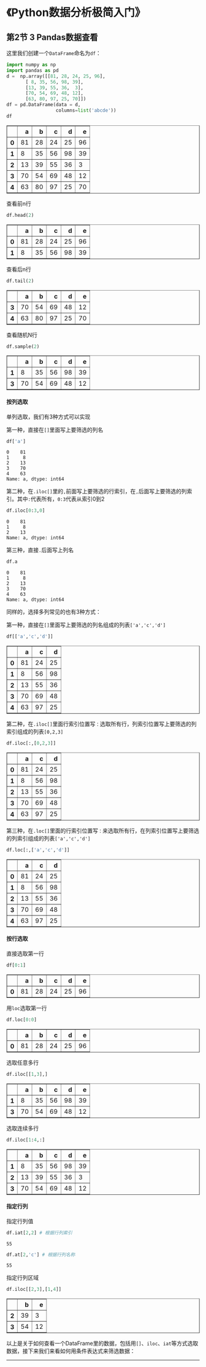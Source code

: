 # 《Python数据分析极简入门》
## 第2节 3 Pandas数据查看

这里我们创建一个`DataFrame`命名为`df`：

```python
import numpy as np
import pandas as pd
d =  np.array([[81, 28, 24, 25, 96],
       [ 8, 35, 56, 98, 39],
       [13, 39, 55, 36,  3],
       [70, 54, 69, 48, 12],
       [63, 80, 97, 25, 70]])
df = pd.DataFrame(data = d,
                  columns=list('abcde'))
df
```




<div>
<style scoped>
    .dataframe tbody tr th:only-of-type {
        vertical-align: middle;
    }

    .dataframe tbody tr th {
        vertical-align: top;
    }

    .dataframe thead th {
        text-align: right;
    }
</style>
<table border="1" class="dataframe">
  <thead>
    <tr style="text-align: right;">
      <th></th>
      <th>a</th>
      <th>b</th>
      <th>c</th>
      <th>d</th>
      <th>e</th>
    </tr>
  </thead>
  <tbody>
    <tr>
      <th>0</th>
      <td>81</td>
      <td>28</td>
      <td>24</td>
      <td>25</td>
      <td>96</td>
    </tr>
    <tr>
      <th>1</th>
      <td>8</td>
      <td>35</td>
      <td>56</td>
      <td>98</td>
      <td>39</td>
    </tr>
    <tr>
      <th>2</th>
      <td>13</td>
      <td>39</td>
      <td>55</td>
      <td>36</td>
      <td>3</td>
    </tr>
    <tr>
      <th>3</th>
      <td>70</td>
      <td>54</td>
      <td>69</td>
      <td>48</td>
      <td>12</td>
    </tr>
    <tr>
      <th>4</th>
      <td>63</td>
      <td>80</td>
      <td>97</td>
      <td>25</td>
      <td>70</td>
    </tr>
  </tbody>
</table>
</div>



查看前n行


```python
df.head(2)
```




<div>
<style scoped>
    .dataframe tbody tr th:only-of-type {
        vertical-align: middle;
    }

    .dataframe tbody tr th {
        vertical-align: top;
    }

    .dataframe thead th {
        text-align: right;
    }
</style>
<table border="1" class="dataframe">
  <thead>
    <tr style="text-align: right;">
      <th></th>
      <th>a</th>
      <th>b</th>
      <th>c</th>
      <th>d</th>
      <th>e</th>
    </tr>
  </thead>
  <tbody>
    <tr>
      <th>0</th>
      <td>81</td>
      <td>28</td>
      <td>24</td>
      <td>25</td>
      <td>96</td>
    </tr>
    <tr>
      <th>1</th>
      <td>8</td>
      <td>35</td>
      <td>56</td>
      <td>98</td>
      <td>39</td>
    </tr>
  </tbody>
</table>
</div>



查看后n行


```python
df.tail(2)
```




<div>
<style scoped>
    .dataframe tbody tr th:only-of-type {
        vertical-align: middle;
    }

    .dataframe tbody tr th {
        vertical-align: top;
    }

    .dataframe thead th {
        text-align: right;
    }
</style>
<table border="1" class="dataframe">
  <thead>
    <tr style="text-align: right;">
      <th></th>
      <th>a</th>
      <th>b</th>
      <th>c</th>
      <th>d</th>
      <th>e</th>
    </tr>
  </thead>
  <tbody>
    <tr>
      <th>3</th>
      <td>70</td>
      <td>54</td>
      <td>69</td>
      <td>48</td>
      <td>12</td>
    </tr>
    <tr>
      <th>4</th>
      <td>63</td>
      <td>80</td>
      <td>97</td>
      <td>25</td>
      <td>70</td>
    </tr>
  </tbody>
</table>
</div>



查看随机N行


```python
df.sample(2)
```




<div>
<style scoped>
    .dataframe tbody tr th:only-of-type {
        vertical-align: middle;
    }

    .dataframe tbody tr th {
        vertical-align: top;
    }

    .dataframe thead th {
        text-align: right;
    }
</style>
<table border="1" class="dataframe">
  <thead>
    <tr style="text-align: right;">
      <th></th>
      <th>a</th>
      <th>b</th>
      <th>c</th>
      <th>d</th>
      <th>e</th>
    </tr>
  </thead>
  <tbody>
    <tr>
      <th>1</th>
      <td>8</td>
      <td>35</td>
      <td>56</td>
      <td>98</td>
      <td>39</td>
    </tr>
    <tr>
      <th>3</th>
      <td>70</td>
      <td>54</td>
      <td>69</td>
      <td>48</td>
      <td>12</td>
    </tr>
  </tbody>
</table>
</div>



#### 按列选取

单列选取，我们有3种方式可以实现

第一种，直接在`[]`里面写上要筛选的列名


```python
df['a']
```




    0    81
    1     8
    2    13
    3    70
    4    63
    Name: a, dtype: int64



第二种，在`.iloc[]`里的`,`前面写上要筛选的行索引，在`,`后面写上要筛选的列索引。其中`:`代表所有，`0:3`代表从索引0到2


```python
df.iloc[0:3,0]
```




    0    81
    1     8
    2    13
    Name: a, dtype: int64



第三种，直接`.`后面写上列名


```python
df.a
```




    0    81
    1     8
    2    13
    3    70
    4    63
    Name: a, dtype: int64



同样的，选择多列常见的也有3种方式：

第一种，直接在`[]`里面写上要筛选的列名组成的列表`['a','c','d']`


```python
df[['a','c','d']]
```




<div>
<style scoped>
    .dataframe tbody tr th:only-of-type {
        vertical-align: middle;
    }

    .dataframe tbody tr th {
        vertical-align: top;
    }

    .dataframe thead th {
        text-align: right;
    }
</style>
<table border="1" class="dataframe">
  <thead>
    <tr style="text-align: right;">
      <th></th>
      <th>a</th>
      <th>c</th>
      <th>d</th>
    </tr>
  </thead>
  <tbody>
    <tr>
      <th>0</th>
      <td>81</td>
      <td>24</td>
      <td>25</td>
    </tr>
    <tr>
      <th>1</th>
      <td>8</td>
      <td>56</td>
      <td>98</td>
    </tr>
    <tr>
      <th>2</th>
      <td>13</td>
      <td>55</td>
      <td>36</td>
    </tr>
    <tr>
      <th>3</th>
      <td>70</td>
      <td>69</td>
      <td>48</td>
    </tr>
    <tr>
      <th>4</th>
      <td>63</td>
      <td>97</td>
      <td>25</td>
    </tr>
  </tbody>
</table>
</div>



第二种，在`.iloc[]`里面行索引位置写`：`选取所有行，列索引位置写上要筛选的列索引组成的列表`[0,2,3]`


```python
df.iloc[:,[0,2,3]]
```




<div>
<style scoped>
    .dataframe tbody tr th:only-of-type {
        vertical-align: middle;
    }

    .dataframe tbody tr th {
        vertical-align: top;
    }

    .dataframe thead th {
        text-align: right;
    }
</style>
<table border="1" class="dataframe">
  <thead>
    <tr style="text-align: right;">
      <th></th>
      <th>a</th>
      <th>c</th>
      <th>d</th>
    </tr>
  </thead>
  <tbody>
    <tr>
      <th>0</th>
      <td>81</td>
      <td>24</td>
      <td>25</td>
    </tr>
    <tr>
      <th>1</th>
      <td>8</td>
      <td>56</td>
      <td>98</td>
    </tr>
    <tr>
      <th>2</th>
      <td>13</td>
      <td>55</td>
      <td>36</td>
    </tr>
    <tr>
      <th>3</th>
      <td>70</td>
      <td>69</td>
      <td>48</td>
    </tr>
    <tr>
      <th>4</th>
      <td>63</td>
      <td>97</td>
      <td>25</td>
    </tr>
  </tbody>
</table>
</div>



第三种，在`.loc[]`里面的行索引位置写`：`来选取所有行，在列索引位置写上要筛选的列索引组成的列表`['a','c','d']`


```python
df.loc[:,['a','c','d']]
```




<div>
<style scoped>
    .dataframe tbody tr th:only-of-type {
        vertical-align: middle;
    }

    .dataframe tbody tr th {
        vertical-align: top;
    }

    .dataframe thead th {
        text-align: right;
    }
</style>
<table border="1" class="dataframe">
  <thead>
    <tr style="text-align: right;">
      <th></th>
      <th>a</th>
      <th>c</th>
      <th>d</th>
    </tr>
  </thead>
  <tbody>
    <tr>
      <th>0</th>
      <td>81</td>
      <td>24</td>
      <td>25</td>
    </tr>
    <tr>
      <th>1</th>
      <td>8</td>
      <td>56</td>
      <td>98</td>
    </tr>
    <tr>
      <th>2</th>
      <td>13</td>
      <td>55</td>
      <td>36</td>
    </tr>
    <tr>
      <th>3</th>
      <td>70</td>
      <td>69</td>
      <td>48</td>
    </tr>
    <tr>
      <th>4</th>
      <td>63</td>
      <td>97</td>
      <td>25</td>
    </tr>
  </tbody>
</table>
</div>



#### 按行选取

直接选取第一行


```python
df[0:1]
```




<div>
<style scoped>
    .dataframe tbody tr th:only-of-type {
        vertical-align: middle;
    }

    .dataframe tbody tr th {
        vertical-align: top;
    }

    .dataframe thead th {
        text-align: right;
    }
</style>
<table border="1" class="dataframe">
  <thead>
    <tr style="text-align: right;">
      <th></th>
      <th>a</th>
      <th>b</th>
      <th>c</th>
      <th>d</th>
      <th>e</th>
    </tr>
  </thead>
  <tbody>
    <tr>
      <th>0</th>
      <td>81</td>
      <td>28</td>
      <td>24</td>
      <td>25</td>
      <td>96</td>
    </tr>
  </tbody>
</table>
</div>



用`loc`选取第一行 


```python
df.loc[0:0]
```




<div>
<style scoped>
    .dataframe tbody tr th:only-of-type {
        vertical-align: middle;
    }

    .dataframe tbody tr th {
        vertical-align: top;
    }

    .dataframe thead th {
        text-align: right;
    }
</style>
<table border="1" class="dataframe">
  <thead>
    <tr style="text-align: right;">
      <th></th>
      <th>a</th>
      <th>b</th>
      <th>c</th>
      <th>d</th>
      <th>e</th>
    </tr>
  </thead>
  <tbody>
    <tr>
      <th>0</th>
      <td>81</td>
      <td>28</td>
      <td>24</td>
      <td>25</td>
      <td>96</td>
    </tr>
  </tbody>
</table>
</div>



选取任意多行


```python
df.iloc[[1,3],]
```




<div>
<style scoped>
    .dataframe tbody tr th:only-of-type {
        vertical-align: middle;
    }

    .dataframe tbody tr th {
        vertical-align: top;
    }

    .dataframe thead th {
        text-align: right;
    }
</style>
<table border="1" class="dataframe">
  <thead>
    <tr style="text-align: right;">
      <th></th>
      <th>a</th>
      <th>b</th>
      <th>c</th>
      <th>d</th>
      <th>e</th>
    </tr>
  </thead>
  <tbody>
    <tr>
      <th>1</th>
      <td>8</td>
      <td>35</td>
      <td>56</td>
      <td>98</td>
      <td>39</td>
    </tr>
    <tr>
      <th>3</th>
      <td>70</td>
      <td>54</td>
      <td>69</td>
      <td>48</td>
      <td>12</td>
    </tr>
  </tbody>
</table>
</div>



选取连续多行


```python
df.iloc[1:4,:]
```




<div>
<style scoped>
    .dataframe tbody tr th:only-of-type {
        vertical-align: middle;
    }

    .dataframe tbody tr th {
        vertical-align: top;
    }

    .dataframe thead th {
        text-align: right;
    }
</style>
<table border="1" class="dataframe">
  <thead>
    <tr style="text-align: right;">
      <th></th>
      <th>a</th>
      <th>b</th>
      <th>c</th>
      <th>d</th>
      <th>e</th>
    </tr>
  </thead>
  <tbody>
    <tr>
      <th>1</th>
      <td>8</td>
      <td>35</td>
      <td>56</td>
      <td>98</td>
      <td>39</td>
    </tr>
    <tr>
      <th>2</th>
      <td>13</td>
      <td>39</td>
      <td>55</td>
      <td>36</td>
      <td>3</td>
    </tr>
    <tr>
      <th>3</th>
      <td>70</td>
      <td>54</td>
      <td>69</td>
      <td>48</td>
      <td>12</td>
    </tr>
  </tbody>
</table>
</div>



#### 指定行列

指定行列值


```python
df.iat[2,2] # 根据行列索引
```




    55




```python
df.at[2,'c'] # 根据行列名称
```




    55



指定行列区域


```python
df.iloc[[2,3],[1,4]]
```




<div>
<style scoped>
    .dataframe tbody tr th:only-of-type {
        vertical-align: middle;
    }

    .dataframe tbody tr th {
        vertical-align: top;
    }

    .dataframe thead th {
        text-align: right;
    }
</style>
<table border="1" class="dataframe">
  <thead>
    <tr style="text-align: right;">
      <th></th>
      <th>b</th>
      <th>e</th>
    </tr>
  </thead>
  <tbody>
    <tr>
      <th>2</th>
      <td>39</td>
      <td>3</td>
    </tr>
    <tr>
      <th>3</th>
      <td>54</td>
      <td>12</td>
    </tr>
  </tbody>
</table>
</div>



以上是关于如何查看一个DataFrame里的数据，包括用`[]`、`iloc`、`iat`等方式选取数据，接下来我们来看如何用条件表达式来筛选数据：


---